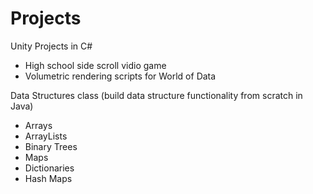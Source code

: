 # Projects
Unity Projects in C# 
- High school side scroll vidio game 
- Volumetric rendering scripts for World of Data

Data Structures class (build data structure functionality from scratch in Java)
- Arrays
- ArrayLists
- Binary Trees
- Maps
- Dictionaries
- Hash Maps

